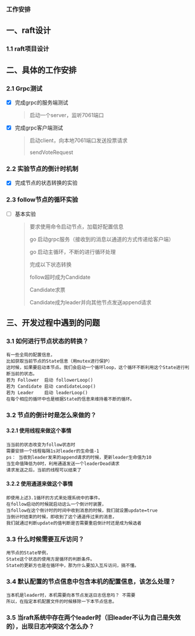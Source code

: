 ### 工作安排

## 一、raft设计
### 1.1 raft项目设计
<p> 
    
</p>

## 二、具体的工作安排
### 2.1 Grpc测试
- [x] 完成grpc的服务端测试
    > 启动一个server，监听7061端口
- [x] 完成grpc客户端测试
    > 启动client，向本地7061端口发送投票请求 
    > 
    > sendVoteRequest

### 2.2 实验节点的倒计时机制
- [x] 完成节点的状态转换的实验

### 2.3 follow节点的循环实验
- [ ] 基本实验
    > 要求使用命令启动节点，加载好配置信息
    > 
    > go 启动grpc服务（接收到的消息以通道的方式传递给客户端）
    > 
    > go 启动主循环，不断的进行循环处理
    >
    > 完成以下状态转换
    >
    > follow超时成为Candidate
    >
    > Candidate求票
    > 
    > Candidate成为leader并向其他节点发送append请求

## 三、开发过程中遇到的问题
### 3.1 如何进行节点状态的转换？
    有一些全局的配置信息，
    比如获取当前节点的State信息（用mutex进行保护）
    这时候，如果要启动本节点。我们会启动一个循环loop，这个循环不断利用这个State进行判断当前的状态。
    若为 Follower  启动 followerLoop()
	若为 Candidate 启动 candidateLoop()
	若为 Leader    启动 leaderLoop()
    在每个相应的循环中也是根据State的信息来维持着不断的循环。


### 3.2 节点的倒计时是怎么来做的？
#### 3.2.1 使用线程来做这个事情
    当当前的状态改变为follow状态时
    需要安排一个线程每隔1s对leader的生命值-1
    ps： 当收到leader发来的append请求的时候，更新leader生命值为10
    当生命值降低为0时，利用通道发送一个leaderDead请求
    请求发送之后，当前的线程可以结束了
    
#### 3.2.2 使用通道来做这个事情
    即使用上述3.1循环的方式来处理系统中的事件。 
    在follow启动的时候就启动这么一个倒计时装置，
    当follow在这个倒计时的时间中收到消息的时候，我们就设置update=true
    当倒计时结束的时候，即收到了这个通道传过来的消息，
    我们就通过判断update的值判断是否需要重启倒计时还是成为候选者

### 3.3 什么时候需要互斥访问？
    用节点的State举例，
    State这个状态的使用方是循环的判断条件。
    State的更新方也是在循环中，那为什么要加入互斥访问，搞不懂。

### 3.4 默认配置的节点信息中包含本机的配置信息，该怎么处理？
    当本机是leader时，本机需要向本节点发送日志信息吗？ 不需要
    所以，在指定本机配置文件的时候移除一下本节点信息。

### 3.5 当raft系统中存在两个leader时（旧leader不认为自己是失效的），出现日志冲突这个怎么办？
    







